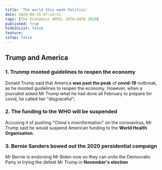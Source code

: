 ```yaml
---
title: 'The world this week Politics'
date: 2020-04-25 07:14:51
tags: [The Economist APRIL 18TH–24TH 2020]
published: true
hideInList: false
feature: 
isTop: false
---
```

## Trump and America

### 1. Trunmp mooted guidelines to reopen the economy

Donald Trump said that America **was past the peak** of **covid-19** outbreak, as he mooted guidelines to reopen the economy. However, when a journalist asked Mr Trump what he had done all February to prepare for covid, he called her "disgraceful";


### 2. The funding to the WHO will be suspended 

Accusing it of pushing "China's misinformation" on the coronavirus, Mr Trump said he would suspend American funding to the **World Health Organisation**.

### 3. Bernie Sanders bowed out the 2020 persidential compaign

Mr Bernie is endorsing Mr Biden now so they can unite the Democratic Party in trying the defeat Mr Trump in **November's election**

